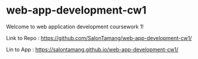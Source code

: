 # web-app-development-cw1
Welcome to web application development coursework 1!  

Link to Repo : https://github.com/SalonTamang/web-app-development-cw1/  

Lin to App : https://salontamang.github.io/web-app-development-cw1/
